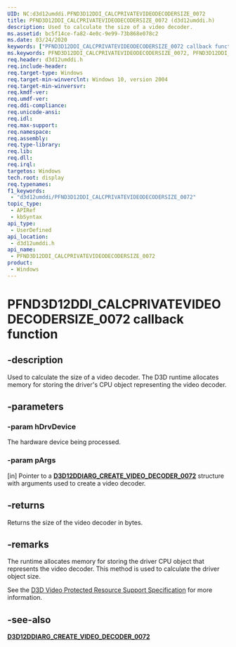 ```yaml
---
UID: NC:d3d12umddi.PFND3D12DDI_CALCPRIVATEVIDEODECODERSIZE_0072
title: PFND3D12DDI_CALCPRIVATEVIDEODECODERSIZE_0072 (d3d12umddi.h)
description: Used to calculate the size of a video decoder.
ms.assetid: bc5f14ce-fa82-4e0c-9e99-73b868e078c2
ms.date: 03/24/2020
keywords: ["PFND3D12DDI_CALCPRIVATEVIDEODECODERSIZE_0072 callback function"]
ms.keywords: PFND3D12DDI_CALCPRIVATEVIDEODECODERSIZE_0072, PFND3D12DDI_CALCPRIVATEVIDEODECODERSIZE_0072 entry, PFND3D12DDI_CALCPRIVATEVIDEODECODERSIZE_0072 entry point [Display Devices], d3d12umddi/PFND3D12DDI_CALCPRIVATEVIDEODECODERSIZE_0072, display.pfnd3d12ddi_calcprivatevideodeCODERSIZE_0072
req.header: d3d12umddi.h
req.include-header: 
req.target-type: Windows
req.target-min-winverclnt: Windows 10, version 2004
req.target-min-winversvr:
req.kmdf-ver: 
req.umdf-ver: 
req.ddi-compliance: 
req.unicode-ansi: 
req.idl: 
req.max-support: 
req.namespace: 
req.assembly: 
req.type-library: 
req.lib: 
req.dll: 
req.irql: 
targetos: Windows
tech.root: display
req.typenames: 
f1_keywords:
 - "d3d12umddi/PFND3D12DDI_CALCPRIVATEVIDEODECODERSIZE_0072"
topic_type:
 - APIRef
 - kbSyntax
api_type:
 - UserDefined
api_location:
 - d3d12umddi.h
api_name:
 - PFND3D12DDI_CALCPRIVATEVIDEODECODERSIZE_0072
product:
 - Windows
---
```


# PFND3D12DDI_CALCPRIVATEVIDEODECODERSIZE_0072 callback function

## -description

Used to calculate the size of a video decoder. The D3D runtime allocates memory for storing the driver's CPU object representing the video decoder.

## -parameters

### -param hDrvDevice

The hardware device being processed.

### -param pArgs

[in] Pointer to a [**D3D12DDIARG_CREATE_VIDEO_DECODER_0072**](ns-d3d12umddi-d3d12ddiarg_create_video_decoder_0072.md) structure with arguments used to create a video decoder.

## -returns

Returns the size of the video decoder in bytes.

## -remarks

The runtime allocates memory for storing the driver CPU object that represents the video decoder.  This method is used to calculate the driver object size.

See the [D3D Video Protected Resource Support Specification](https://microsoft.github.io/DirectX-Specs/d3d/D3D12_Video_ProtectedResourceSupport.html) for more information.

## -see-also

[**D3D12DDIARG_CREATE_VIDEO_DECODER_0072**](ns-d3d12umddi-d3d12ddiarg_create_video_decoder_0072.md)
